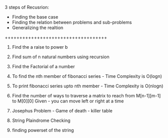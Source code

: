  3 steps of Recusrion:
 - Finding the base case
 - Finding the relation between problems and sub-problems
 - Generalizing the realtion

 +++++++++++++++++++++++++++++++++++
 
 1. Find the a raise to power b
 2. Find sum of n natural numbers using recursion 
 3. Find the Factorial of a number
 4. To find the nth member of fibonacci series - Time Complexity is O(logn)
 5. To print fibonacci series upto nth member - Time Complexity is O(nlogn)
 6. Find the number of ways to traverse a matrix to reach from M[n-1][m-1] to M[0][0]
    Given - you can move left or right at a time 
 7. Josephus Problem - Game of death - killer table

 8. String Plaindrome Checking
 9. finding powerset of the string
